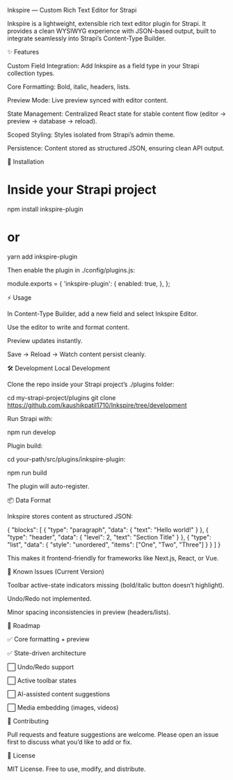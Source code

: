 Inkspire — Custom Rich Text Editor for Strapi

Inkspire is a lightweight, extensible rich text editor plugin for Strapi.
It provides a clean WYSIWYG experience with JSON-based output, built to integrate seamlessly into Strapi’s Content-Type Builder.

✨ Features

Custom Field Integration: Add Inkspire as a field type in your Strapi collection types.

Core Formatting: Bold, italic, headers, lists.

Preview Mode: Live preview synced with editor content.

State Management: Centralized React state for stable content flow (editor → preview → database → reload).

Scoped Styling: Styles isolated from Strapi’s admin theme.

Persistence: Content stored as structured JSON, ensuring clean API output.

🚀 Installation
# Inside your Strapi project
npm install inkspire-plugin
# or
yarn add inkspire-plugin


Then enable the plugin in ./config/plugins.js:

module.exports = {
  'inkspire-plugin': {
    enabled: true,
  },
};

⚡ Usage

In Content-Type Builder, add a new field and select Inkspire Editor.

Use the editor to write and format content.

Preview updates instantly.

Save → Reload → Watch content persist cleanly.

🛠 Development
Local Development

Clone the repo inside your Strapi project’s ./plugins folder:

cd my-strapi-project/plugins
git clone https://github.com/kaushikpatil1710/Inkspire/tree/development


Run Strapi with:

npm run develop

Plugin build:

cd your-path/src/plugins/inkspire-plugin: 

npm run build


The plugin will auto-register.

📦 Data Format

Inkspire stores content as structured JSON:

{
  "blocks": [
    { "type": "paragraph", "data": { "text": "Hello world!" } },
    { "type": "header", "data": { "level": 2, "text": "Section Title" } },
    { "type": "list", "data": { "style": "unordered", "items": ["One", "Two", "Three"] } }
  ]
}


This makes it frontend-friendly for frameworks like Next.js, React, or Vue.

🐞 Known Issues (Current Version)

Toolbar active-state indicators missing (bold/italic button doesn’t highlight).

Undo/Redo not implemented.

Minor spacing inconsistencies in preview (headers/lists).

📌 Roadmap

✅ Core formatting + preview

✅ State-driven architecture

⬜ Undo/Redo support

⬜ Active toolbar states

⬜ AI-assisted content suggestions

⬜ Media embedding (images, videos)

🤝 Contributing

Pull requests and feature suggestions are welcome. Please open an issue first to discuss what you’d like to add or fix.

📜 License

MIT License. Free to use, modify, and distribute.
